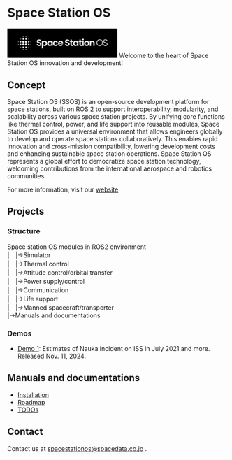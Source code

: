 # Space Station OS
<img src="https://github.com/space-station-os/space-station-os.github.io/raw/main/source/assets/logo/SSOS_LogoMark_TextSide_White_BGBlack.png" alt="Space Station OS Logo" width="50%" />
Welcome to the heart of Space Station OS innovation and development!

## Concept
Space Station OS (SSOS) is an open-source development platform for space stations, built on ROS 2 to support interoperability, modularity, and scalability across various space station projects. By unifying core functions like thermal control, power, and life support into reusable modules, Space Station OS provides a universal environment that allows engineers globally to develop and operate space stations collaboratively. This enables rapid innovation and cross-mission compatibility, lowering development costs and enhancing sustainable space station operations. Space Station OS represents a global effort to democratize space station technology, welcoming contributions from the international aerospace and robotics communities.  
  
For more information, visit our [website](https://spacestationos.com/)

## Projects

### Structure
Space station OS modules in ROS2 environment  
|　|→Simulator  
|　|→Thermal control  
|　|→Attitude control/orbital transfer  
|　|→Power supply/control  
|　|→Communication  
|　|→Life support  
|　|→Manned spacecraft/transporter  
|→Manuals and documentations  

### Demos
- [Demo 1](https://github.com/space-station-os/space_station_os): Estimates of Nauka incident on ISS in July 2021 and more. Released Nov. 11, 2024.

## Manuals and documentations
- [Installation](https://github.com/space-station-os/space_station_os)
- [Roadmap](https://spacestationos.com/#roadmap)
- [TODOs](https://github.com/space-station-os/space_station_os)

## Contact
Contact us at spacestationos@spacedata.co.jp .
